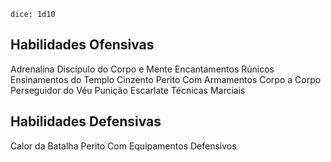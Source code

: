 `dice: 1d10`

## Habilidades Ofensivas
Adrenalina
Discípulo do Corpo e Mente
Encantamentos Rúnicos
Ensinamentos do Templo Cinzento
Perito Com Armamentos Corpo a Corpo
Perseguidor do Véu
Punição Escarlate
Técnicas Marciais

## Habilidades Defensivas
Calor da Batalha
Perito Com Equipamentos Defensivos
